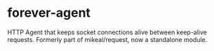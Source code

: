 forever-agent
======

HTTP Agent that keeps socket connections alive between keep-alive requests. Formerly part of mikeal/request, now a standalone module.
